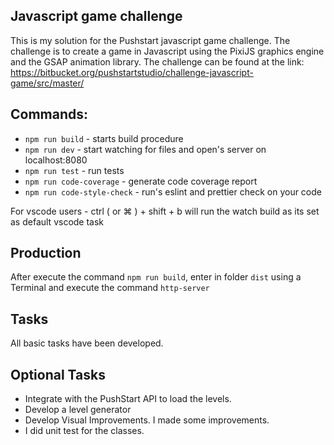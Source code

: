 ## Javascript game challenge 
This is my solution for the Pushstart javascript game challenge. The challenge is to create a game in Javascript using the PixiJS graphics engine and the GSAP animation library. The challenge can be found at the link: https://bitbucket.org/pushstartstudio/challenge-javascript-game/src/master/

## Commands:

-   `npm run build` - starts build procedure
-   `npm run dev` - start watching for files and open's server on localhost:8080
-   `npm run test` - run tests
-   `npm run code-coverage` - generate code coverage report
-   `npm run code-style-check` - run's eslint and prettier check on your code

For vscode users - ctrl ( or ⌘ ) + shift + b will run the watch build as its set as default vscode task

## Production

After execute the command `npm run build`, enter in folder `dist` using a Terminal and execute the command `http-server`

## Tasks
All basic tasks have been developed. 

## Optional Tasks
- Integrate with the PushStart API to load the levels. 
- Develop a level generator 
- Develop Visual Improvements. I made some improvements. 
- I did unit test for the classes. 
